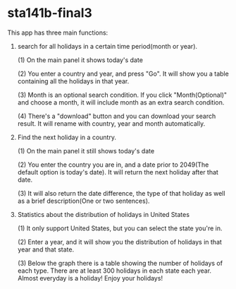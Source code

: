 # sta141b-final3
This app has three main functions: 

1. search for all holidays in a certain time period(month or year).

    (1) On the main panel it shows today's date
    
    (2) You enter a country and year, and press "Go". It will show you a table containing all the holidays in that year.
    
    (3) Month is an optional search condition. If you click "Month(Optional)" and choose a month, it will include month as an extra search condition.
    
    (4) There's a "download" button and you can download your search result. It will rename with country, year and month automatically.

2. Find the next holiday in a country.

    (1) On the main panel it still shows today's date
    
    (2) You enter the country you are in, and a date prior to 2049(The default option is today's date). It will return the next holiday after that date.
    
    (3) It will also return the date difference, the type of that holiday as well as a brief description(One or two sentences).
  
3. Statistics about the distribution of holidays in United States

    (1) It only support United States, but you can select the state you're in.
    
    (2) Enter a year, and it will show you the distribution of holidays in that year and that state.
    
    (3) Below the graph there is a table showing the number of holidays of each type. There are at least 300 holidays in each state each     year. Almost everyday is a holiday! Enjoy your holidays!
